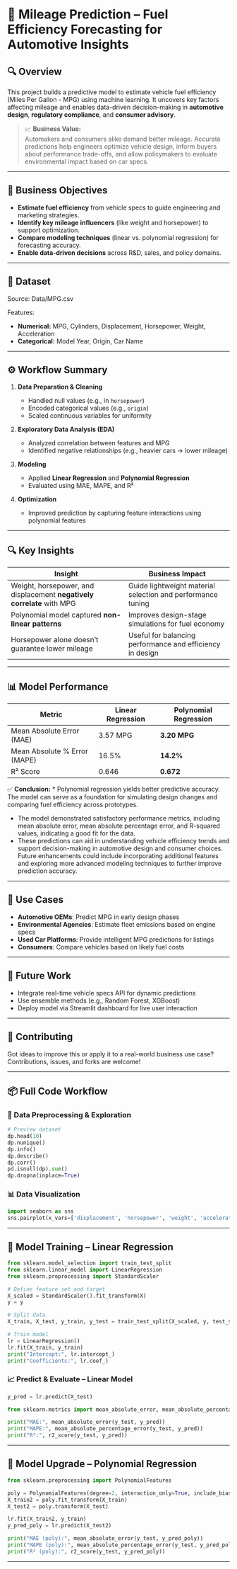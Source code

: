 
# 🚗 Mileage Prediction – Fuel Efficiency Forecasting for Automotive Insights

## 🔍 Overview

This project builds a predictive model to estimate vehicle fuel efficiency (Miles Per Gallon - MPG) using machine learning. It uncovers key factors affecting mileage and enables data-driven decision-making in **automotive design**, **regulatory compliance**, and **consumer advisory**.

> 📈 **Business Value:**  
> Automakers and consumers alike demand better mileage. Accurate predictions help engineers optimize vehicle design, inform buyers about performance trade-offs, and allow policymakers to evaluate environmental impact based on car specs.

---

## 📌 Business Objectives

- **Estimate fuel efficiency** from vehicle specs to guide engineering and marketing strategies.
- **Identify key mileage influencers** (like weight and horsepower) to support optimization.
- **Compare modeling techniques** (linear vs. polynomial regression) for forecasting accuracy.
- **Enable data-driven decisions** across R&D, sales, and policy domains.

---

## 🧾 Dataset

Source: Data/MPG.csv

Features:
- **Numerical:** MPG, Cylinders, Displacement, Horsepower, Weight, Acceleration
- **Categorical:** Model Year, Origin, Car Name

---

## ⚙️ Workflow Summary

1. **Data Preparation & Cleaning**
   - Handled null values (e.g., in `horsepower`)
   - Encoded categorical values (e.g., `origin`)
   - Scaled continuous variables for uniformity

2. **Exploratory Data Analysis (EDA)**
   - Analyzed correlation between features and MPG
   - Identified negative relationships (e.g., heavier cars → lower mileage)

3. **Modeling**
   - Applied **Linear Regression** and **Polynomial Regression**
   - Evaluated using MAE, MAPE, and R²

4. **Optimization**
   - Improved prediction by capturing feature interactions using polynomial features

---

## 🔍 Key Insights

| Insight | Business Impact |
|--------|------------------|
| Weight, horsepower, and displacement **negatively correlate** with MPG | Guide lightweight material selection and performance tuning |
| Polynomial model captured **non-linear patterns** | Improves design-stage simulations for fuel economy |
| Horsepower alone doesn’t guarantee lower mileage | Useful for balancing performance and efficiency in design |

---

## 📊 Model Performance

| Metric | Linear Regression | Polynomial Regression |
|--------|-------------------|------------------------|
| Mean Absolute Error (MAE) | 3.57 MPG | **3.20 MPG** |
| Mean Absolute % Error (MAPE) | 16.5% | **14.2%** |
| R² Score | 0.646 | **0.672** |

✅ **Conclusion:** * Polynomial regression yields better predictive accuracy. The model can serve as a foundation for simulating design changes and comparing fuel efficiency across prototypes.
* The model demonstrated satisfactory performance metrics, including mean absolute error, mean absolute percentage error, and R-squared values, indicating a good fit for the data.
* These predictions can aid in understanding vehicle efficiency trends and support decision-making in automotive design and consumer choices. Future enhancements could include incorporating additional features and exploring more advanced modeling techniques to further improve prediction accuracy.

---

## 💼 Use Cases

- **Automotive OEMs**: Predict MPG in early design phases
- **Environmental Agencies**: Estimate fleet emissions based on engine specs
- **Used Car Platforms**: Provide intelligent MPG predictions for listings
- **Consumers**: Compare vehicles based on likely fuel costs

---

## 🧠 Future Work

- Integrate real-time vehicle specs API for dynamic predictions  
- Use ensemble methods (e.g., Random Forest, XGBoost)  
- Deploy model via Streamlit dashboard for live user interaction

---

## 🤝 Contributing

Got ideas to improve this or apply it to a real-world business use case? Contributions, issues, and forks are welcome!

---

## 📦 Full Code Workflow

### 🧹 Data Preprocessing & Exploration

```python
# Preview dataset
dp.head(10)
dp.nunique()
dp.info()
dp.describe()
dp.corr()
pd.isnull(dp).sum()
dp.dropna(inplace=True)
```

### 📊 Data Visualization

```python
import seaborn as sns
sns.pairplot(x_vars=['displacement', 'horsepower', 'weight', 'acceleration', 'mpg'], y_vars=['mpg'], data=dp)
```

---

## 🧠 Model Training – Linear Regression

```python
from sklearn.model_selection import train_test_split
from sklearn.linear_model import LinearRegression
from sklearn.preprocessing import StandardScaler

# Define feature set and target
X_scaled = StandardScaler().fit_transform(X)
y = y

# Split data
X_train, X_test, y_train, y_test = train_test_split(X_scaled, y, test_size=0.3, random_state=42)

# Train model
lr = LinearRegression()
lr.fit(X_train, y_train)
print("Intercept:", lr.intercept_)
print("Coefficients:", lr.coef_)
```

### 📈 Predict & Evaluate – Linear Model

```python
y_pred = lr.predict(X_test)

from sklearn.metrics import mean_absolute_error, mean_absolute_percentage_error, r2_score

print("MAE:", mean_absolute_error(y_test, y_pred))
print("MAPE:", mean_absolute_percentage_error(y_test, y_pred))
print("R²:", r2_score(y_test, y_pred))
```

---

## 🔁 Model Upgrade – Polynomial Regression

```python
from sklearn.preprocessing import PolynomialFeatures

poly = PolynomialFeatures(degree=2, interaction_only=True, include_bias=False)
X_train2 = poly.fit_transform(X_train)
X_test2 = poly.transform(X_test)

lr.fit(X_train2, y_train)
y_pred_poly = lr.predict(X_test2)

print("MAE (poly):", mean_absolute_error(y_test, y_pred_poly))
print("MAPE (poly):", mean_absolute_percentage_error(y_test, y_pred_poly))
print("R² (poly):", r2_score(y_test, y_pred_poly))
```

---


